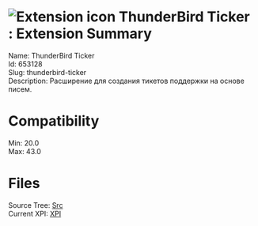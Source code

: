 # ![Extension icon](https://addons.thunderbird.net/user-media/addon_icons/653/653128-64.png?modified=1443475225) ThunderBird Ticker : Extension Summary

Name: ThunderBird Ticker  
Id: 653128  
Slug: thunderbird-ticker  
Description: Расширение для создания тикетов поддержки на основе писем.
  

# Compatibility
Min: 20.0  
Max: 43.0  

# Files

Source Tree: [Src](C:/Dev/Thunderbird/ThunderKdB/xall/xOther/653128-thunderbird-ticker/src)  
Current XPI: [XPI](C:/Dev/Thunderbird/ThunderKdB/xall/xOther/653128-thunderbird-ticker/xpi)  



